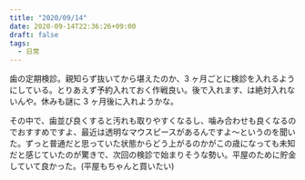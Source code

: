 ```yaml
---
title: "2020/09/14"
date: 2020-09-14T22:36:26+09:00
draft: false
tags: 
  - 日常
---
```


歯の定期検診。親知らず抜いてから堪えたのか、3 ヶ月ごとに検診を入れるようにしている。とりあえず予約入れておく作戦良い。後で入れます、は絶対入れないんや。休みも謎に 3 ヶ月後に入れようかな。

その中で、歯並び良くすると汚れも取りやすくなるし、噛み合わせも良くなるのでおすすめですよ、最近は透明なマウスピースがあるんですよ〜というのを聞いた。ずっと普通だと思っていた状態からどう上がるのかがこの歳になっても未知だと感じていたのが驚きで、次回の検診で始まりそうな勢い。平屋のために貯金していて良かった。(平屋もちゃんと買いたい)
